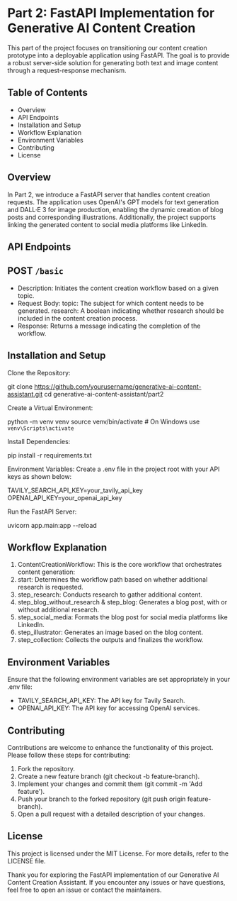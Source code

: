 # Part 2: FastAPI Implementation for Generative AI Content Creation

This part of the project focuses on transitioning our content creation prototype into a deployable application using FastAPI. The goal is to provide a robust server-side solution for generating both text and image content through a request-response mechanism.

## Table of Contents

- Overview
- API Endpoints
- Installation and Setup
- Workflow Explanation
- Environment Variables
- Contributing
- License

## Overview

In Part 2, we introduce a FastAPI server that handles content creation requests. The application uses OpenAI's GPT models for text generation and DALL·E 3 for image production, enabling the dynamic creation of blog posts and corresponding illustrations. Additionally, the project supports linking the generated content to social media platforms like LinkedIn.

## API Endpoints

## POST `/basic`

- Description: Initiates the content creation workflow based on a given topic.
- Request Body:
  topic: The subject for which content needs to be generated.
  research: A boolean indicating whether research should be included in the content creation process.
- Response: Returns a message indicating the completion of the workflow.

## Installation and Setup

Clone the Repository:

git clone https://github.com/yourusername/generative-ai-content-assistant.git
cd generative-ai-content-assistant/part2

Create a Virtual Environment:

python -m venv venv
source venv/bin/activate # On Windows use `venv\Scripts\activate`

Install Dependencies:

pip install -r requirements.txt

Environment Variables: Create a .env file in the project root with your API keys as shown below:

TAVILY_SEARCH_API_KEY=your_tavily_api_key
OPENAI_API_KEY=your_openai_api_key

Run the FastAPI Server:

uvicorn app.main:app --reload

## Workflow Explanation

1. ContentCreationWorkflow: This is the core workflow that orchestrates content generation:
2. start: Determines the workflow path based on whether additional research is requested.
3. step_research: Conducts research to gather additional content.
4. step_blog_without_research & step_blog: Generates a blog post, with or without additional research.
5. step_social_media: Formats the blog post for social media platforms like LinkedIn.
6. step_illustrator: Generates an image based on the blog content.
7. step_collection: Collects the outputs and finalizes the workflow.

## Environment Variables

Ensure that the following environment variables are set appropriately in your .env file:

- TAVILY_SEARCH_API_KEY: The API key for Tavily Search.
- OPENAI_API_KEY: The API key for accessing OpenAI services.

## Contributing

Contributions are welcome to enhance the functionality of this project. Please follow these steps for contributing:

1. Fork the repository.
2. Create a new feature branch (git checkout -b feature-branch).
3. Implement your changes and commit them (git commit -m 'Add feature').
4. Push your branch to the forked repository (git push origin feature-branch).
5. Open a pull request with a detailed description of your changes.

## License

This project is licensed under the MIT License. For more details, refer to the LICENSE file.

Thank you for exploring the FastAPI implementation of our Generative AI Content Creation Assistant. If you encounter any issues or have questions, feel free to open an issue or contact the maintainers.
